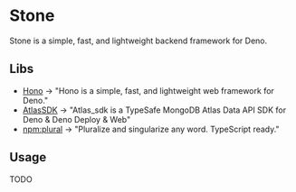 # Stone

Stone is a simple, fast, and lightweight backend framework for Deno.

## Libs

- [Hono](https://hono.dev/) -> "Hono is a simple, fast, and lightweight web framework for Deno."
- [AtlasSDK](https://deno.land/x/atlas_sdk@v1.1.2) -> "Atlas_sdk is a TypeSafe MongoDB Atlas Data API SDK for Deno &
  Deno Deploy & Web"
- [npm:plural](https://www.npmjs.com/package/plural) -> "Pluralize and singularize any word. TypeScript ready."

## Usage

TODO